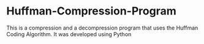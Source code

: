 # Huffman-Compression-Program
This is a compression and a decompression program that uses the Huffman Coding Algorithm. It was developed using Python
